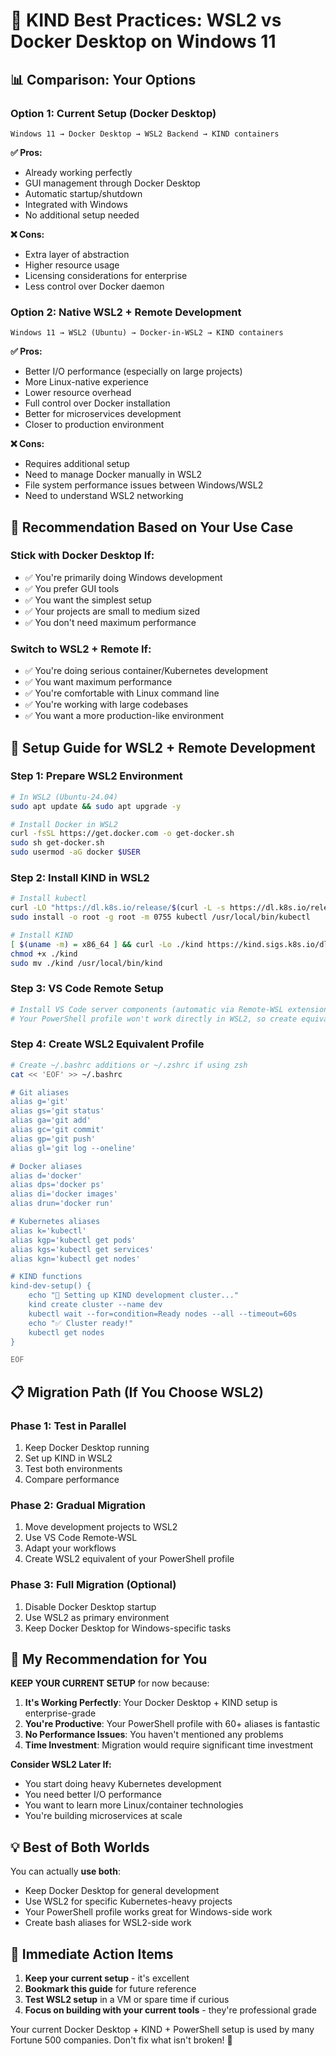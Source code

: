 # 🎯 KIND Best Practices: WSL2 vs Docker Desktop on Windows 11

## 📊 **Comparison: Your Options**

### **Option 1: Current Setup (Docker Desktop)**
```
Windows 11 → Docker Desktop → WSL2 Backend → KIND containers
```

**✅ Pros:**
- Already working perfectly
- GUI management through Docker Desktop
- Automatic startup/shutdown
- Integrated with Windows
- No additional setup needed

**❌ Cons:**
- Extra layer of abstraction
- Higher resource usage
- Licensing considerations for enterprise
- Less control over Docker daemon

### **Option 2: Native WSL2 + Remote Development**
```
Windows 11 → WSL2 (Ubuntu) → Docker-in-WSL2 → KIND containers
```

**✅ Pros:**
- Better I/O performance (especially on large projects)
- More Linux-native experience
- Lower resource overhead
- Full control over Docker installation
- Better for microservices development
- Closer to production environment

**❌ Cons:**
- Requires additional setup
- Need to manage Docker manually in WSL2
- File system performance issues between Windows/WSL2
- Need to understand WSL2 networking

## 🎯 **Recommendation Based on Your Use Case**

### **Stick with Docker Desktop If:**
- ✅ You're primarily doing Windows development
- ✅ You prefer GUI tools
- ✅ You want the simplest setup
- ✅ Your projects are small to medium sized
- ✅ You don't need maximum performance

### **Switch to WSL2 + Remote If:**
- ✅ You're doing serious container/Kubernetes development
- ✅ You want maximum performance
- ✅ You're comfortable with Linux command line
- ✅ You're working with large codebases
- ✅ You want a more production-like environment

## 🔧 **Setup Guide for WSL2 + Remote Development**

### **Step 1: Prepare WSL2 Environment**
```bash
# In WSL2 (Ubuntu-24.04)
sudo apt update && sudo apt upgrade -y

# Install Docker in WSL2
curl -fsSL https://get.docker.com -o get-docker.sh
sudo sh get-docker.sh
sudo usermod -aG docker $USER
```

### **Step 2: Install KIND in WSL2**
```bash
# Install kubectl
curl -LO "https://dl.k8s.io/release/$(curl -L -s https://dl.k8s.io/release/stable.txt)/bin/linux/amd64/kubectl"
sudo install -o root -g root -m 0755 kubectl /usr/local/bin/kubectl

# Install KIND
[ $(uname -m) = x86_64 ] && curl -Lo ./kind https://kind.sigs.k8s.io/dl/v0.20.0/kind-linux-amd64
chmod +x ./kind
sudo mv ./kind /usr/local/bin/kind
```

### **Step 3: VS Code Remote Setup**
```bash
# Install VS Code server components (automatic via Remote-WSL extension)
# Your PowerShell profile won't work directly in WSL2, so create equivalent
```

### **Step 4: Create WSL2 Equivalent Profile**
```bash
# Create ~/.bashrc additions or ~/.zshrc if using zsh
cat << 'EOF' >> ~/.bashrc

# Git aliases
alias g='git'
alias gs='git status'
alias ga='git add'
alias gc='git commit'
alias gp='git push'
alias gl='git log --oneline'

# Docker aliases  
alias d='docker'
alias dps='docker ps'
alias di='docker images'
alias drun='docker run'

# Kubernetes aliases
alias k='kubectl'
alias kgp='kubectl get pods'
alias kgs='kubectl get services'
alias kgn='kubectl get nodes'

# KIND functions
kind-dev-setup() {
    echo "🚀 Setting up KIND development cluster..."
    kind create cluster --name dev
    kubectl wait --for=condition=Ready nodes --all --timeout=60s
    echo "✅ Cluster ready!"
    kubectl get nodes
}

EOF
```

## 📋 **Migration Path (If You Choose WSL2)**

### **Phase 1: Test in Parallel**
1. Keep Docker Desktop running
2. Set up KIND in WSL2
3. Test both environments
4. Compare performance

### **Phase 2: Gradual Migration**
1. Move development projects to WSL2
2. Use VS Code Remote-WSL
3. Adapt your workflows
4. Create WSL2 equivalent of your PowerShell profile

### **Phase 3: Full Migration (Optional)**
1. Disable Docker Desktop startup
2. Use WSL2 as primary environment
3. Keep Docker Desktop for Windows-specific tasks

## 🎯 **My Recommendation for You**

**KEEP YOUR CURRENT SETUP** for now because:

1. **It's Working Perfectly**: Your Docker Desktop + KIND setup is enterprise-grade
2. **You're Productive**: Your PowerShell profile with 60+ aliases is fantastic
3. **No Performance Issues**: You haven't mentioned any problems
4. **Time Investment**: Migration would require significant time investment

**Consider WSL2 Later If:**
- You start doing heavy Kubernetes development
- You need better I/O performance
- You want to learn more Linux/container technologies
- You're building microservices at scale

## 💡 **Best of Both Worlds**

You can actually **use both**:
- Keep Docker Desktop for general development
- Use WSL2 for specific Kubernetes-heavy projects
- Your PowerShell profile works great for Windows-side work
- Create bash aliases for WSL2-side work

## 🔧 **Immediate Action Items**

1. **Keep your current setup** - it's excellent
2. **Bookmark this guide** for future reference
3. **Test WSL2 setup** in a VM or spare time if curious
4. **Focus on building with your current tools** - they're professional grade

Your current Docker Desktop + KIND + PowerShell setup is used by many Fortune 500 companies. Don't fix what isn't broken! 🚀
